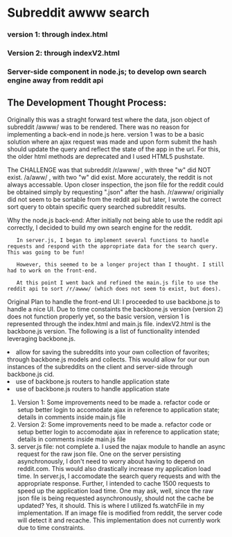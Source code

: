 
<h1>Subreddit awww search</h1>
  <h3>version 1: through index.html</h3>
  <p></p>
  <h3>Version 2: through indexV2.html</h3>
   <p></p>
  <h3>Server-side component in node.js; to develop own search engine away from reddit api</h3>
</h1>

<h2>The Development Thought Process:</h2>

<p>
Originally this was a straght forward test where the data, json object of subreddit /awww/ was to be rendered. There was no reason for implementing a back-end in node.js here. version 1 was to be a basic solution where an ajax request was made and upon form submit the hash should update the query and reflect the state of the app in the url. For this, the older html methods are deprecated and I used HTML5 pushstate.</p>

<p>The CHALLENGE was that subreddit /r/awww/ , with three "w" did NOT exist. /a/aww/ , with two "w" did exist. More accurately, the reddit is not always accessable. Upon closer inspection, the json file for the reddit could be obtained simply by requesting ".json" after the hash. /r/awww/ originially did not seem to be sortable from the reddit api but later, I wrote the correct sort query to obtain specific query searched subreddit results. </p>

<p>Why the node.js back-end:
       After initially not being able to use the reddit api correctly, I decided to build my own search engine for the reddit. 

       In server.js, I began to implement several functions to handle requests and respond with the appropriate data for the search query. This was going to be fun!

       However, this seemed to be a longer project than I thought. I still had to work on the front-end. 

       At this point I went back and refined the main.js file to use the reddit api to sort /r/awww/ (which does not seem to exist, but does).
</p>
<p>Original Plan to handle the front-end UI: I proceeded to use backbone.js to handle a nice UI. Due to time constaints the backbone.js version (version 2) does not function properly yet, so the basic version, version 1 is represented through the index.html and main.js file. indexV2.html is the backbone.js version. The following is a list of functionality intended leveraging backbone.js.

  <li>allow for saving the subreddits into your own collection of favorites; through backbone.js models and collects. This would allow for our oun instances of the subreddits on the client and server-side through backbone.js cid.
  </li>
  <li>use of backbone.js routers to handle application state
  </li>
  <li>use of backbone.js routers to handle application state
  </li>

</p>
<ol>
  <li>Version 1: Some improvements need to be made
    a. refactor code or setup better login to accomodate ajax in reference to application state; details in comments inside main.js file
  </li>
    <li>Version 2: Some improvements need to be made
    a. refactor code or setup better login to accomodate ajax in reference to application state; details in comments inside main.js file
  </li>
    <li>server.js file: not complete
    a. I used the najax module to handle an async request for the raw json file. One on the server persisting asynchronously, I don't need to worry about having to depend on reddit.com. This would also drastically increase my application load time. In server.js, I accomodate the search query requests and with the appropriate response. 
    Further, I intended to cache 1500 requests to speed up the application load time. One may ask, well, since the raw json file is being requested asynchronously, should not the cache be updated? Yes, it should. This is where I utilized fs.watchFile in my implementation. If an image file is modified from reddit, the server code will detect it and recache. 
    This implementation does not currently work due to time constraints.
  </li>
</ol>
</p>

